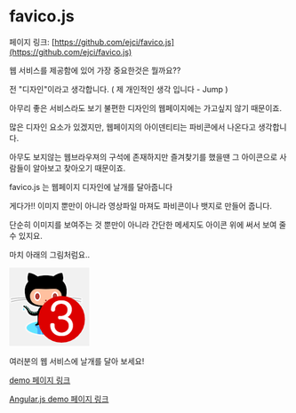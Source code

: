 # favico.js

페이지 링크: [https://github.com/ejci/favico.js](https://github.com/ejci/favico.js)

웹 서비스를 제공함에 있어 가장 중요한것은 뭘까요??

전 "디자인"이라고 생각합니다. ( 제 개인적인 생각 입니다 - Jump )

아무리 좋은 서비스라도 보기 불편한 디자인의 웹페이지에는 가고싶지 않기 때문이죠.

많은 디자인 요소가 있겠지만, 웹페이지의 아이덴티티는 파비콘에서 나온다고 생각합니다.

아무도 보지않는 웹브라우져의 구석에 존재하지만 즐겨찾기를 했을땐 그 아이콘으로 사람들이 알아보고 찾아오기 때문이죠.

favico.js 는 웹페이지 디자인에 날개를 달아줍니다

게다가!! 이미지 뿐만이 아니라 영상파일 마져도 파비콘이나 뱃지로 만들어 줍니다.

단순히 이미지를 보여주는 것 뿐만이 아니라 간단한 메세지도 아이콘 위에 써서 보여 줄 수 있지요.

마치 아래의 그림처럼요..

![이미지](img/004$08.png)

여러분의 웹 서비스에 날개를 달아 보세요!

[demo 페이지 링크](http://lab.ejci.net/favico.js/)

[Angular.js demo 페이지 링크](http://lab.ejci.net/favico.js/example-angular/#/)
